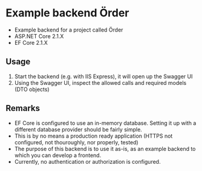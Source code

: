 # Example backend Örder

- Example backend for a project called Örder
- ASP.NET Core 2.1.X
- EF Core 2.1.X

## Usage

1. Start the backend (e.g. with IIS Express), it will open up the Swagger UI
2. Using the Swagger UI, inspect the allowed calls and required models (DTO objects)

## Remarks

- EF Core is configured to use an in-memory database. Setting it up with a different database provider should be fairly simple.
- This is by no means a production ready application (HTTPS not configured, not thouroughly, nor properly, tested)
- The purpose of this backend is to use it as-is, as an example backend to which you can develop a frontend.
- Currently, no authentication or authorization is configured. 

